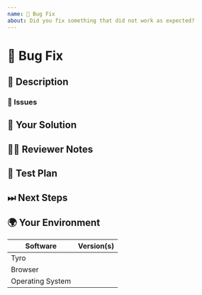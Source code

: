 ```yaml
---
name: 🐛 Bug Fix
about: Did you fix something that did not work as expected?
---
```


<!---
Thanks for filing a pull request 😄 ! Before you submit, please read the following:

Search open/closed similar issues and pull requests before submitting since someone might have pushed the same thing before!
-->

# 🐛 Bug Fix

## 📖 Description

<!---
Provide some background and a description of the bug being fixed.
-->

### 🎫 Issues

<!---
* List and link relevant issues here.
-->

## 💁 Your Solution

<!--- Describe how you fixed the bug -->

## 👩‍💻 Reviewer Notes

<!---
Provide some notes for reviewers to help them provide targeted feedback.
-->

## 📑 Test Plan

<!---
Please provide a summary of the tests affected by this work and any unique strategies employed in testing the fixes.
-->

## ⏭ Next Steps

<!---
If there is relevant follow-up work to this PR, please list any existing issues or provide brief descriptions of what you would like to do next.
-->

## 🌍 Your Environment

<!--- Include as many relevant details about the environment you experienced the bug in -->

| Software         | Version(s) |
| ---------------- | ---------- |
| Tyro             |
| Browser          |
| Operating System |